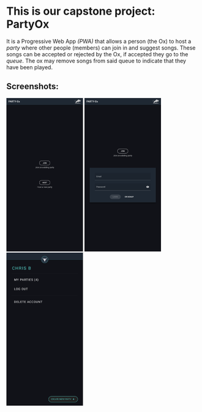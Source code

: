 # This is our capstone project: PartyOx

It is a Progressive Web App _(PWA)_ that allows a person (the Ox) to host a _party_ where other people (members) can join in and suggest songs. These songs can be accepted or rejected by the Ox, if accepted they go to the _queue_. The ox may remove songs from said queue to indicate that they have been played.

## Screenshots:
<img width='200px' alt="Screenshot of login form" src="Screenshots/Login%20Page-Pixel%202%20XL.png" />
<img width='200px' alt="Screenshot of login form" src="Screenshots/Login%20Page%20Form-Pixel%202%20XL.png" />
<img width='200px' alt="Screenshot of login form" src="Screenshots/Ox%20Home%20Page-Pixel%202%20XL.png" />
